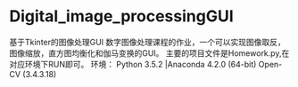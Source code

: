 # Digital_image_processingGUI
基于Tkinter的图像处理GUI
数字图像处理课程的作业，一个可以实现图像取反，图像缩放，直方图均衡化和伽马变换的GUI。
主要的项目文件是Homework.py,在对应环境下RUN即可。
环境：
Python 3.5.2 |Anaconda 4.2.0 (64-bit)
Open-CV (3.4.3.18)
